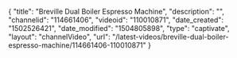 {
    "title": "Breville Dual Boiler Espresso Machine",
    "description": "",
    "channelid": "114661406",
    "videoid": "110010871",
    "date_created": "1502526421",
    "date_modified": "1504805898",
    "type": "captivate",
    "layout": "channelVideo",
    "url": "\/latest-videos\/breville-dual-boiler-espresso-machine\/114661406-110010871"
}